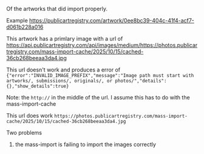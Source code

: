 Of the artworks that did import properly.

Example
https://publicartregistry.com/artwork/0ee8bc39-404c-41f4-acf7-d061b228a016

This artwork has a primlary image with a url of
https://api.publicartregistry.com/api/images/medium/https://photos.publicartregistry.com/mass-import-cache/2025/10/15/cached-36cb268beeaa3da4.jpg

This url doesn't work and produces a error of
```{"error":"INVALID_IMAGE_PREFIX","message":"Image path must start with artworks/, submissions/, originals/, or photos/","details":{},"show_details":true}```

Note: the `http://` in the middle of the url. I assume this has to do with the mass-import-cache

This url does work
`https://photos.publicartregistry.com/mass-import-cache/2025/10/15/cached-36cb268beeaa3da4.jpg`


Two problems 

1) the mass-import is failing to import the images correctly
